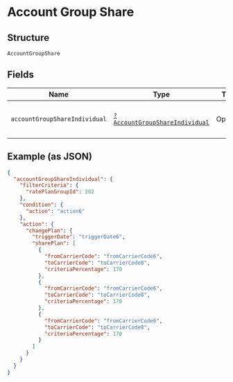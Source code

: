 
# Account Group Share

## Structure

`AccountGroupShare`

## Fields

| Name | Type | Tags | Description | Getter | Setter |
|  --- | --- | --- | --- | --- | --- |
| `accountGroupShareIndividual` | [`?AccountGroupShareIndividual`](../../doc/models/account-group-share-individual.md) | Optional | - | getAccountGroupShareIndividual(): ?AccountGroupShareIndividual | setAccountGroupShareIndividual(?AccountGroupShareIndividual accountGroupShareIndividual): void |

## Example (as JSON)

```json
{
  "accountGroupShareIndividual": {
    "filterCriteria": {
      "ratePlanGroupId": 202
    },
    "condition": {
      "action": "action6"
    },
    "action": {
      "changePlan": {
        "triggerDate": "triggerDate6",
        "sharePlan": [
          {
            "fromCarrierCode": "fromCarrierCode6",
            "toCarrierCode": "toCarrierCode8",
            "criteriaPercentage": 170
          },
          {
            "fromCarrierCode": "fromCarrierCode6",
            "toCarrierCode": "toCarrierCode8",
            "criteriaPercentage": 170
          },
          {
            "fromCarrierCode": "fromCarrierCode6",
            "toCarrierCode": "toCarrierCode8",
            "criteriaPercentage": 170
          }
        ]
      }
    }
  }
}
```

